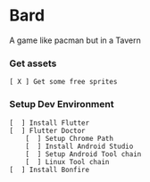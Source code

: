 # Bard
A game like pacman but in a Tavern

### Get assets
    [ X ] Get some free sprites

### Setup Dev Environment
    [  ] Install Flutter
    [  ] Flutter Doctor
        [  ] Setup Chrome Path
        [  ] Install Android Studio
        [  ] Setup Android Tool chain
        [  ] Linux Tool chain
    [  ] Install Bonfire

### 